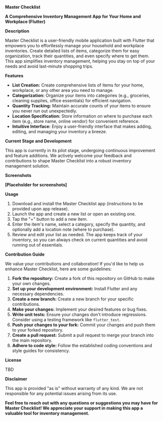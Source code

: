 **Master Checklist**

**A Comprehensive Inventory Management App for Your Home and Workplace (Flutter)**

**Description**

Master Checklist is a user-friendly mobile application built with Flutter that empowers you to effortlessly manage your household and workplace inventories. Create detailed lists of items, categorize them for easy organization, track their quantities, and even specify where to get them. This app simplifies inventory management, helping you stay on top of your needs and avoid last-minute shopping trips.

**Features**

- **List Creation:** Create comprehensive lists of items for your home, workplace, or any other area you need to manage.
- **Categorization:** Organize your items into categories (e.g., groceries, cleaning supplies, office essentials) for efficient navigation.
- **Quantity Tracking:** Maintain accurate counts of your items to ensure you never run out unexpectedly.
- **Location Specification:** Store information on where to purchase each item (e.g., store name, online vendor) for convenient reference.
- **Intuitive Interface:** Enjoy a user-friendly interface that makes adding, editing, and managing your inventory a breeze.

**Current Stage and Development**

This app is currently in its pilot stage, undergoing continuous improvement and feature additions. We actively welcome your feedback and contributions to shape Master Checklist into a robust inventory management solution.

**Screenshots**

**[Placeholder for screenshots]**

**Usage**

1. Download and install the Master Checklist app (instructions to be provided upon app release).
2. Launch the app and create a new list or open an existing one.
3. Tap the "+" button to add a new item.
4. Enter the item's name, select a category, specify the quantity, and optionally add a location note (where to purchase).
5. Review and edit your list as needed. The app keeps track of your inventory, so you can always check on current quantities and avoid running out of essentials.

**Contribution Guide**

We value your contributions and collaboration! If you'd like to help us enhance Master Checklist, here are some guidelines:

1. **Fork the repository:** Create a fork of this repository on GitHub to make your own changes.
2. **Set up your development environment:** Install Flutter and any necessary dependencies.
3. **Create a new branch:** Create a new branch for your specific contributions.
4. **Make your changes:** Implement your desired features or bug fixes.
5. **Write unit tests:** Ensure your changes don't introduce regressions. Consider using a testing framework like `flutter_test`.
6. **Push your changes to your fork:** Commit your changes and push them to your forked repository.
7. **Create a pull request:** Submit a pull request to merge your branch into the main repository.
8. **Adhere to code style:** Follow the established coding conventions and style guides for consistency.

**License**

TBD

**Disclaimer**

This app is provided "as is" without warranty of any kind. We are not responsible for any potential issues arising from its use.

**Feel free to reach out with any questions or suggestions you may have for Master Checklist! We appreciate your support in making this app a valuable tool for inventory management.**
